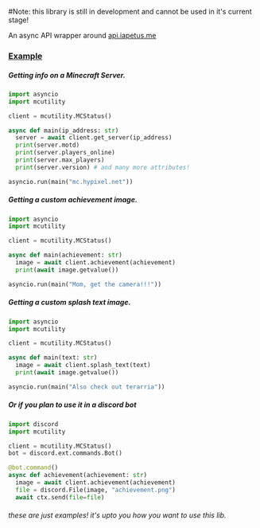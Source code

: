 #Note: this library is still in development and cannot be used in it's current stage!


An async API wrapper around [api.iapetus.me](https://github.com/Iapetus-11/api.iapetus11.me)

### <u>Example</u>
##### Getting info on a Minecraft Server.

```py
import asyncio
import mcutility

client = mcutility.MCStatus()

async def main(ip_address: str)
  server = await client.get_server(ip_address)
  print(server.motd)
  print(server.players_online)
  print(server.max_players)
  print(server.version) # and many more attributes!

asyncio.run(main("mc.hypixel.net"))
```

##### Getting a custom achievement image.

```py
import asyncio
import mcutility

client = mcutility.MCStatus()

async def main(achievement: str)
  image = await client.achievement(achievement)
  print(await image.getvalue())

asyncio.run(main("Mom, get the camera!!!"))
```

##### Getting a custom splash text image.

```py
import asyncio
import mcutility

client = mcutility.MCStatus()

async def main(text: str)
  image = await client.splash_text(text)
  print(await image.getvalue())

asyncio.run(main("Also check out terarria"))
```

##### Or if you plan to use it in a discord bot

```py
import discord
import mcutility

client = mcutility.MCStatus()
bot = discord.ext.commands.Bot()

@bot.command()
async def achievement(achievement: str)
  image = await client.achievement(achievement)
  file = discord.File(image, "achievement.png")
  await ctx.send(file=file)
```

###### these are just examples! it's upto you how you want to use this lib.